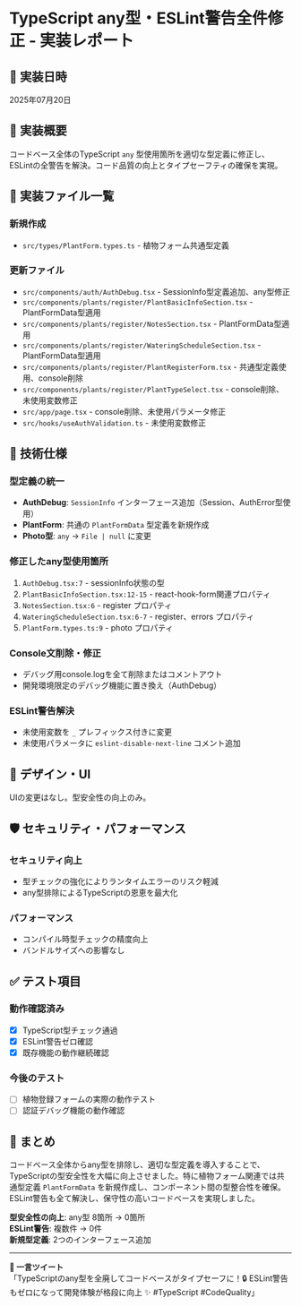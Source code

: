 # TypeScript any型・ESLint警告全件修正 - 実装レポート

## 📅 実装日時
2025年07月20日

## 🎯 実装概要
コードベース全体のTypeScript `any` 型使用箇所を適切な型定義に修正し、ESLintの全警告を解決。コード品質の向上とタイプセーフティの確保を実現。

## 📁 実装ファイル一覧
### 新規作成
- `src/types/PlantForm.types.ts` - 植物フォーム共通型定義

### 更新ファイル  
- `src/components/auth/AuthDebug.tsx` - SessionInfo型定義追加、any型修正
- `src/components/plants/register/PlantBasicInfoSection.tsx` - PlantFormData型適用
- `src/components/plants/register/NotesSection.tsx` - PlantFormData型適用
- `src/components/plants/register/WateringScheduleSection.tsx` - PlantFormData型適用
- `src/components/plants/register/PlantRegisterForm.tsx` - 共通型定義使用、console削除
- `src/components/plants/register/PlantTypeSelect.tsx` - console削除、未使用変数修正
- `src/app/page.tsx` - console削除、未使用パラメータ修正
- `src/hooks/useAuthValidation.ts` - 未使用変数修正

## 🔧 技術仕様

### 型定義の統一
- **AuthDebug**: `SessionInfo` インターフェース追加（Session、AuthError型使用）
- **PlantForm**: 共通の `PlantFormData` 型定義を新規作成
- **Photo型**: `any` → `File | null` に変更

### 修正したany型使用箇所
1. `AuthDebug.tsx:7` - sessionInfo状態の型
2. `PlantBasicInfoSection.tsx:12-15` - react-hook-form関連プロパティ 
3. `NotesSection.tsx:6` - register プロパティ
4. `WateringScheduleSection.tsx:6-7` - register、errors プロパティ
5. `PlantForm.types.ts:9` - photo プロパティ

### Console文削除・修正
- デバッグ用console.logを全て削除またはコメントアウト
- 開発環境限定のデバッグ機能に置き換え（AuthDebug）

### ESLint警告解決
- 未使用変数を `_` プレフィックス付きに変更
- 未使用パラメータに `eslint-disable-next-line` コメント追加

## 🎨 デザイン・UI
UIの変更はなし。型安全性の向上のみ。

## 🛡️ セキュリティ・パフォーマンス
### セキュリティ向上
- 型チェックの強化によりランタイムエラーのリスク軽減
- any型排除によるTypeScriptの恩恵を最大化

### パフォーマンス
- コンパイル時型チェックの精度向上
- バンドルサイズへの影響なし

## ✅ テスト項目
### 動作確認済み
- [x] TypeScript型チェック通過
- [x] ESLint警告ゼロ確認
- [x] 既存機能の動作継続確認

### 今後のテスト
- [ ] 植物登録フォームの実際の動作テスト
- [ ] 認証デバッグ機能の動作確認

## 🎉 まとめ
コードベース全体からany型を排除し、適切な型定義を導入することで、TypeScriptの型安全性を大幅に向上させました。特に植物フォーム関連では共通型定義 `PlantFormData` を新規作成し、コンポーネント間の型整合性を確保。ESLint警告も全て解決し、保守性の高いコードベースを実現しました。

**型安全性の向上**: any型 8箇所 → 0箇所  
**ESLint警告**: 複数件 → 0件  
**新規型定義**: 2つのインターフェース追加

---

**💬 一言ツイート**  
「TypeScriptのany型を全廃してコードベースがタイプセーフに！🔒 ESLint警告もゼロになって開発体験が格段に向上 ✨ #TypeScript #CodeQuality」